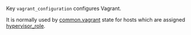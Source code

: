 
Key `vagrant_configuration` configures Vagrant.

It is normally used by [common.vagrant][1] state for hosts which are assigned [hypervisor_role][2].

[1]: docs/states/common/vagrant/init.sls.md
[2]: docs/pillars/common/system_host_roles/hypervisor_role/readme.md

